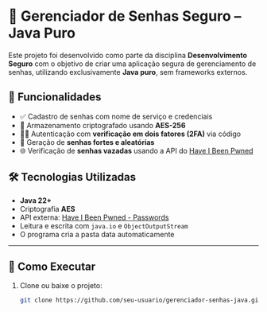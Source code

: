 # 🔐 Gerenciador de Senhas Seguro – Java Puro

Este projeto foi desenvolvido como parte da disciplina **Desenvolvimento Seguro** com o objetivo de criar uma aplicação segura de gerenciamento de senhas, utilizando exclusivamente **Java puro**, sem frameworks externos.

## 📌 Funcionalidades

- ✅ Cadastro de senhas com nome de serviço e credenciais
- 🔐 Armazenamento criptografado usando **AES-256**
- 🧑‍💻 Autenticação com **verificação em dois fatores (2FA)** via código
- 🎲 Geração de **senhas fortes e aleatórias**
- 🌐 Verificação de **senhas vazadas** usando a API do [Have I Been Pwned](https://haveibeenpwned.com/)

## 🛠️ Tecnologias Utilizadas

- **Java 22+**
- Criptografia **AES**
- API externa: [Have I Been Pwned - Passwords](https://haveibeenpwned.com/API/v3#SearchingPwnedPasswordsByRange)
- Leitura e escrita com `java.io` e `ObjectOutputStream`
- O programa cria a pasta data automaticamente

---

## 🚀 Como Executar

1. Clone ou baixe o projeto:
   ```bash
   git clone https://github.com/seu-usuario/gerenciador-senhas-java.git
